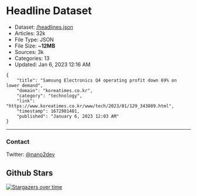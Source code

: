 # Headline Dataset

- Dataset: [/headlines.json](https://raw.githubusercontent.com/fwd/news/master/headlines.json) 
- Articles: 32k
- File Type: JSON
- File Size: ~**12MB**
- Sources: 3k
- Categories: 13
- Updated: Jan 6, 2023 12:16 AM

```
{
    "title": "Samsung Electronics Q4 operating profit down 69% on lower demand",
    "domain": "koreatimes.co.kr",
    "category": "technology",
    "link": "https://www.koreatimes.co.kr/www/tech/2023/01/129_343089.html",
    "timestamp": 1672981401,
    "published": "January 6, 2023 12:03 AM"
}
```

---

### Contact 

Twitter: [@nano2dev](https://twitter.com/nano2dev)

## Github Stars

[![Stargazers over time](https://starchart.cc/fwd/news.svg)](https://starchart.cc/fwd/news)
